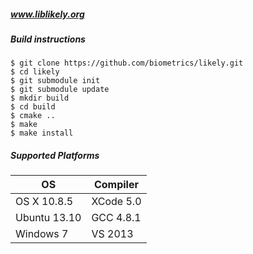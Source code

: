 ##### www.liblikely.org

##### Build instructions

    $ git clone https://github.com/biometrics/likely.git
    $ cd likely
    $ git submodule init
    $ git submodule update
    $ mkdir build
    $ cd build
    $ cmake ..
    $ make
    $ make install

##### Supported Platforms
| OS           | Compiler  |
|--------------|-----------|
| OS X 10.8.5  | XCode 5.0 |
| Ubuntu 13.10 | GCC 4.8.1 |
| Windows 7    | VS 2013   |
